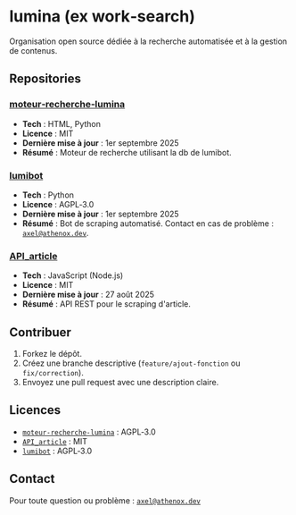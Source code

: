 # lumina (ex work‑search)

Organisation open source dédiée à la recherche automatisée et à la gestion de contenus.

## Repositories

### [moteur‑recherche‑lumina](https://github.com/work-search/moteur-recherche-lumina)
- **Tech** : HTML, Python  
- **Licence** : MIT  
- **Dernière mise à jour** : 1er septembre 2025  
- **Résumé** : Moteur de recherche utilisant la db de lumibot.

### [lumibot](https://github.com/work-search/lumibot)
- **Tech** : Python  
- **Licence** : AGPL‑3.0  
- **Dernière mise à jour** : 1er septembre 2025  
- **Résumé** : Bot de scraping automatisé. Contact en cas de problème : [`axel@athenox.dev`](mailto:axel@athenox.dev).

### [API_article](https://github.com/work-search/API_article)
- **Tech** : JavaScript (Node.js)  
- **Licence** : MIT  
- **Dernière mise à jour** : 27 août 2025  
- **Résumé** : API REST pour le scraping d'article.

## Contribuer

1. Forkez le dépôt.
2. Créez une branche descriptive (`feature/ajout‑fonction` ou `fix/correction`).
3. Envoyez une pull request avec une description claire.

## Licences

- [`moteur‑recherche‑lumina`](https://github.com/work-search/moteur-recherche-lumina) : AGPL‑3.0
- [`API_article`](https://github.com/work-search/API_article) : MIT  
- [`lumibot`](https://github.com/work-search/lumibot) : AGPL‑3.0  

## Contact

Pour toute question ou problème : [`axel@athenox.dev`](mailto:axel@athenox.dev)
